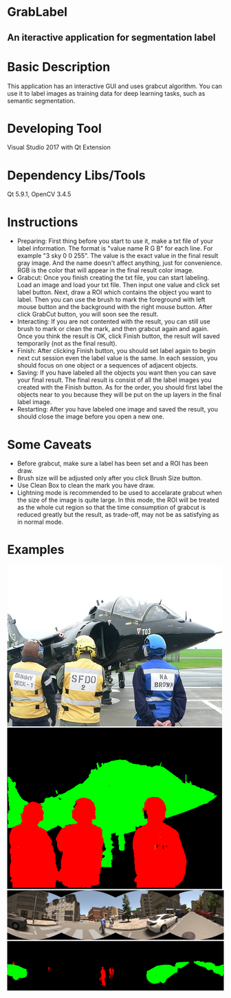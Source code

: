 GrabLabel
===========================
An iteractive application for segmentation label
---------------------------
# Basic Description
This application has an interactive GUI and uses grabcut algorithm. You can use it to label images as training data for deep learning tasks,
such as semantic segmentation. 

# Developing Tool
Visual Studio 2017 with Qt Extension

# Dependency Libs/Tools
Qt 5.9.1, OpenCV 3.4.5

# Instructions
* Preparing: First thing before you start to use it, make a txt file of your label information. The format is "value name R G B" for each line. 
For example "3 sky 0 0 255". The value is the exact value in the final result gray image. And the name doesn't affect anything, just for
 convenience. RGB is the color that will appear in the final result color image.
* Grabcut: Once you finish creating the txt file, you can start labeling. Load an image and load your txt file. Then input one value and click
 set label button. Next, draw a ROI which contains the object you want to label. Then you can use the brush to mark the foreground with 
 left mouse button and the background with the right mouse button. After click GrabCut button, you will soon see the result.
* Interacting: If you are not contented with the result, you can still use brush to mark or clean the mark, and then grabcut
again and again. Once you think the result is OK, click Finish button, the result will saved temporarily (not as the final result).
* Finish: After clicking Finish button, you should set label again to begin next cut session even the label value is the same. In each
session, you should focus on one object or a sequences of adjacent objects.
* Saving: If you have labeled all the objects you want then you can save your final result. The final result is consist of all the label images you created
with the Finish button. As for the order, you should first label the objects near to you because they will be put on the up layers in
the final label image.
* Restarting: After you have labeled one image and saved the result, you should close the image before you open a new one.

# Some Caveats
* Before grabcut, make sure a label has been set and a ROI has been draw.
* Brush size will be adjusted only after you click Brush Size button.
* Use Clean Box to clean the mark you have draw.
* Lightning mode is recommended to be used to accelarate grabcut when the size of the image is quite large. In this mode, the ROI will be treated as the whole cut region
so that the time consumption of grabcut is reduced greatly but the result, as trade-off,  may not be as satisfying as in normal mode.

# Examples
![](https://github.com/Francis515/GrabLabel/raw/master/GrabLabel_EXE/exp1.jpg)
![](https://github.com/Francis515/GrabLabel/raw/master/GrabLabel_EXE/label1.png)
![](https://github.com/Francis515/GrabLabel/raw/master/GrabLabel_EXE/exp2.png)
![](https://github.com/Francis515/GrabLabel/raw/master/GrabLabel_EXE/label2.png)
